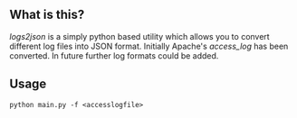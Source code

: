 What is this?
--------------

*logs2json* is a simply python based utility which allows you to convert different log files into JSON format. Initially Apache's *access_log* has been converted. In future further log formats could be added.

Usage
-----------


    python main.py -f <accesslogfile>
